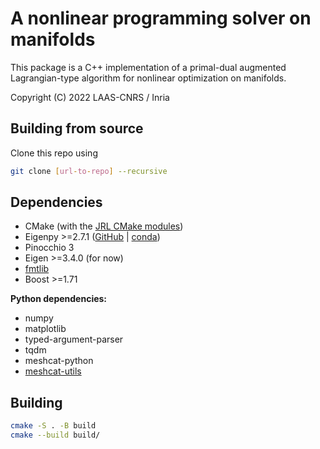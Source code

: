 # A nonlinear programming solver on manifolds

This package is a C++ implementation of a primal-dual augmented Lagrangian-type algorithm for nonlinear optimization on manifolds.

Copyright (C) 2022 LAAS-CNRS / Inria

## Building from source

Clone this repo using

```bash
git clone [url-to-repo] --recursive
```

## Dependencies

* CMake (with the [JRL CMake modules](https://github.com/jrl-umi3218/jrl-cmakemodules))
* Eigenpy >=2.7.1 ([GitHub](https://github.com/stack-of-tasks/eigenpy) | [conda](https://anaconda.org/conda-forge/eigenpy))
* Pinocchio 3
* Eigen >=3.4.0 (for now)
* [fmtlib](https://github.com/fmtlib/fmt)
* Boost >=1.71

**Python dependencies:**

* numpy
* matplotlib
* typed-argument-parser
* tqdm
* meshcat-python
* [meshcat-utils](https://gitlab.inria.fr/wjallet/pin-meshcat-utils)

## Building

```bash
cmake -S . -B build
cmake --build build/
```
